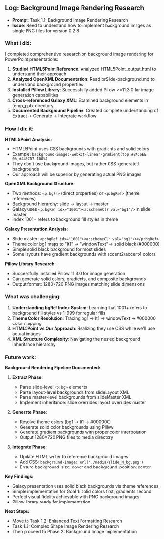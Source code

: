 ## Log: Background Image Rendering Research

- **Prompt**: Task 1.1: Background Image Rendering Research
- **Issue**: Need to understand how to implement background images as single PNG files for version 0.2.8

### What I did:

I completed comprehensive research on background image rendering for PowerPoint presentations:

1. **Studied HTML5Point Reference**: Analyzed HTML5Point_output.html to understand their approach
2. **Analyzed OpenXML Documentation**: Read prSlide-background.md to understand background properties  
3. **Installed Pillow Library**: Successfully added Pillow >=11.3.0 for image generation capabilities
4. **Cross-referenced Galaxy XML**: Examined background elements in temp_pptx directory
5. **Documented Background Pipeline**: Created complete understanding of Extract → Generate → Integrate workflow

### How I did it:

**HTML5Point Analysis:**
- HTML5Point uses CSS backgrounds with gradients and solid colors
- Example: `background-image:-webkit-linear-gradient(top,#8AC6EE 0%,#449CD7 100%)`
- They don't use background images, but rather CSS-generated backgrounds
- Our approach will be superior by generating actual PNG images

**OpenXML Background Structure:**
- Two methods: `<p:bgPr>` (direct properties) or `<p:bgRef>` (theme references)
- Background hierarchy: slide → layout → master
- Galaxy uses `<p:bgRef idx="1001"><a:schemeClr val="bg1"/>` in slide master
- Index 1001+ refers to background fill styles in theme

**Galaxy Presentation Analysis:**
- Slide master: `<p:bgRef idx="1001"><a:schemeClr val="bg1"/></p:bgRef>`
- Theme color bg1 maps to "lt1" → "windowText" → solid black (#000000)
- Simple solid black background for most slides
- Some layouts have gradient backgrounds with accent2/accent4 colors

**Pillow Library Research:**
- Successfully installed Pillow 11.3.0 for image generation
- Can generate solid colors, gradients, and composite backgrounds
- Output format: 1280×720 PNG images matching slide dimensions

### What was challenging:

1. **Understanding bgRef Index System**: Learning that 1001+ refers to background fill styles vs 1-999 for regular fills
2. **Theme Color Resolution**: Tracing bg1 → lt1 → windowText → #000000 color mapping
3. **HTML5Point vs Our Approach**: Realizing they use CSS while we'll use actual images
4. **XML Structure Complexity**: Navigating the nested background inheritance hierarchy

### Future work:

**Background Rendering Pipeline Documented:**

1. **Extract Phase**:
   - Parse slide-level `<p:bg>` elements
   - Parse layout-level backgrounds from slideLayout XML  
   - Parse master-level backgrounds from slideMaster XML
   - Implement inheritance: slide overrides layout overrides master

2. **Generate Phase**:
   - Resolve theme colors (bg1 → lt1 → #000000)
   - Generate solid color backgrounds using Pillow
   - Generate gradient backgrounds with proper color interpolation
   - Output 1280×720 PNG files to media directory

3. **Integrate Phase**:
   - Update HTML writer to reference background images
   - Add CSS: `background-image: url('./media/slide_N_bg.png')`
   - Ensure background-size: cover and background-position: center

**Key Findings:**
- Galaxy presentation uses solid black backgrounds via theme references
- Simple implementation for Goal 1: solid colors first, gradients second
- Perfect visual fidelity achievable with PNG background images
- Pillow library ready for implementation

**Next Steps:**
- Move to Task 1.2: Enhanced Text Formatting Research
- Task 1.3: Complex Shape Image Rendering Research
- Then proceed to Phase 2: Background Image Implementation
